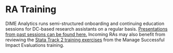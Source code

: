 # RA Training

DIME Analytics runs semi-structured onboarding and continuing education sessions for DC-based research assistants on a regular basis. [Presentations from past sessions can be found here.](https://showcase.dropbox.com/s/DIME-Research-Assistant-Training-Materials-VKuivyxUNY812HXofgr5t) Incoming RAs may also benefit from reviewing the [Stata Track 2 training exercises](https://showcase.dropbox.com/s/Manage-Successful-Impact-Evaluations-Stata-Labs-Track-2-kbhOFwm29T6SPyiG5jDd9) from the Manage Successful Impact Evaluations training.
